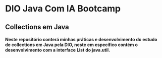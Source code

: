 # DIO Java Com IA Bootcamp

## Collections em Java

#### Neste repositório conterá minhas práticas e desenvolvimento do estudo de collections em Java pela DIO, neste em específico contém o desenvolvimento com a interface List do java.util.
